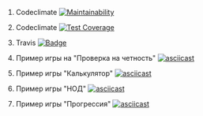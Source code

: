 1. Codeclimate
[![Maintainability](https://api.codeclimate.com/v1/badges/51888340d338d68aff61/maintainability)](https://codeclimate.com/github/AnastasiaTetyueva/project-lvl1-s478/maintainability)

2. Codeclimate 
[![Test Coverage](https://api.codeclimate.com/v1/badges/51888340d338d68aff61/test_coverage)](https://codeclimate.com/github/AnastasiaTetyueva/project-lvl1-s478/test_coverage)

3. Travis
[![Badge](https://travis-ci.org/AnastasiaTetyueva/project-lvl1-s478.svg?branch=master)](https://travis-ci.org/AnastasiaTetyueva/project-lvl1-s478)

4. Пример игры на "Проверка на четность"
[![asciicast](https://asciinema.org/a/TzJJy9dDR75kouD8TWLwSwb7P.svg)](https://asciinema.org/a/TzJJy9dDR75kouD8TWLwSwb7P)

5. Пример игры "Калькулятор"
[![asciicast](https://asciinema.org/a/j6u1YRUaOAZfUTIMo6kiJDApu.svg)](https://asciinema.org/a/j6u1YRUaOAZfUTIMo6kiJDApu)

6. Пример игры "НОД"
[![asciicast](https://asciinema.org/a/B0XVClUyryfSbeJxtRf2a5Yc3.svg)](https://asciinema.org/a/B0XVClUyryfSbeJxtRf2a5Yc3)

7. Пример игры "Прогрессия"
[![asciicast](https://asciinema.org/a/En2vVgRi0WLSOzr57xzhU2xaE.svg)](https://asciinema.org/a/En2vVgRi0WLSOzr57xzhU2xaE)
